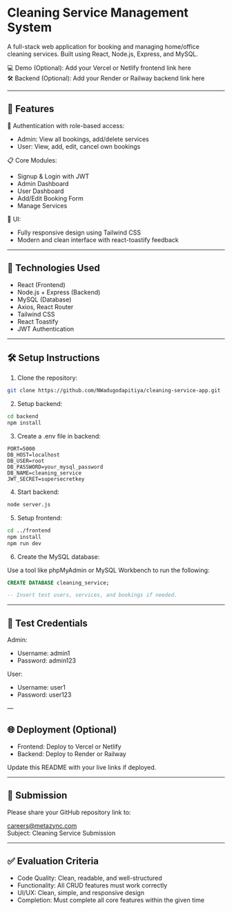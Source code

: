 # Cleaning Service Management System

A full-stack web application for booking and managing home/office cleaning services. Built using React, Node.js, Express, and MySQL.

💻 Demo (Optional): Add your Vercel or Netlify frontend link here  
🛠️ Backend (Optional): Add your Render or Railway backend link here

---

## 🧩 Features

🔐 Authentication with role-based access:

- Admin: View all bookings, add/delete services
- User: View, add, edit, cancel own bookings

📋 Core Modules:

- Signup & Login with JWT
- Admin Dashboard
- User Dashboard
- Add/Edit Booking Form
- Manage Services

🎨 UI:

- Fully responsive design using Tailwind CSS
- Modern and clean interface with react-toastify feedback

---

## 🚀 Technologies Used

- React (Frontend)
- Node.js + Express (Backend)
- MySQL (Database)
- Axios, React Router
- Tailwind CSS
- React Toastify
- JWT Authentication

---

## 🛠️ Setup Instructions

1. Clone the repository:

```bash
git clone https://github.com/NWadugodapitiya/cleaning-service-app.git
```

2. Setup backend:

```bash
cd backend
npm install
```

3. Create a .env file in backend:

```
PORT=5000
DB_HOST=localhost
DB_USER=root
DB_PASSWORD=your_mysql_password
DB_NAME=cleaning_service
JWT_SECRET=supersecretkey
```

4. Start backend:

```bash
node server.js
```

5. Setup frontend:

```bash
cd ../frontend
npm install
npm run dev
```

6. Create the MySQL database:

Use a tool like phpMyAdmin or MySQL Workbench to run the following:

```sql
CREATE DATABASE cleaning_service;

-- Insert test users, services, and bookings if needed.
```

---

## 👤 Test Credentials

Admin:
- Username: admin1
- Password: admin123

User:
- Username: user1
- Password: user123

—

## 🌐 Deployment (Optional)

- Frontend: Deploy to Vercel or Netlify
- Backend: Deploy to Render or Railway

Update this README with your live links if deployed.

---

## 📩 Submission

Please share your GitHub repository link to:

careers@metazync.com  
Subject: Cleaning Service Submission

---

## ✅ Evaluation Criteria

- Code Quality: Clean, readable, and well-structured
- Functionality: All CRUD features must work correctly
- UI/UX: Clean, simple, and responsive design
- Completion: Must complete all core features within the given time
